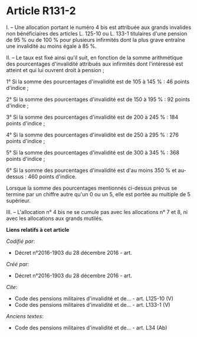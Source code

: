 # Article R131-2

I. – Une allocation portant le numéro 4 bis est attribuée aux grands invalides non bénéficiaires des articles L. 125-10 ou L.
133-1 titulaires d'une pension de 95 % ou de 100 % pour plusieurs infirmités dont la plus grave entraîne une invalidité au
moins égale à 85 %.

II. – Le taux est fixé ainsi qu'il suit, en fonction de la somme arithmétique des pourcentages d'invalidité attribués aux
infirmités dont l'intéressé est atteint et qui lui ouvrent droit à pension ;

1° Si la somme des pourcentages d'invalidité est de 105 à 145 % : 46 points d'indice ;

2° Si la somme des pourcentages d'invalidité est de 150 à 195 % : 92 points d'indice ;

3° Si la somme des pourcentages d'invalidité est de 200 à 245 % : 184 points d'indice ;

4° Si la somme des pourcentages d'invalidité est de 250 à 295 % : 276 points d'indice ;

5° Si la somme des pourcentages d'invalidité est de 300 à 345 % : 368 points d'indice ;

6° Si la somme des pourcentages d'invalidité est d'au moins 350 % et au-dessus : 460 points d'indice.

Lorsque la somme des pourcentages mentionnés ci-dessus prévus se termine par un chiffre autre qu'un 0 ou un 5, elle est
portée au multiple de 5 supérieur.

III. – L'allocation n° 4 bis ne se cumule pas avec les allocations n° 7 et 8, ni avec les allocations aux grands mutilés.

**Liens relatifs à cet article**

_Codifié par_:

  - Décret n°2016-1903 du 28 décembre 2016 - art.

_Créé par_:

  - Décret n°2016-1903 du 28 décembre 2016 - art.

_Cite_:

  - Code des pensions militaires d'invalidité et de... - art. L125-10 (V)
  - Code des pensions militaires d'invalidité et de... - art. L133-1 (V)

_Anciens textes_:

  - Code des pensions militaires d'invalidité et de... - art. L34 (Ab)
